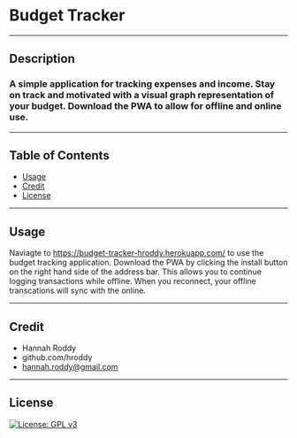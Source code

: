# Budget Tracker

  ----
## Description
### A simple application for tracking expenses and income. Stay on track and motivated with a visual graph representation of your budget. Download the PWA to allow for offline and online use.

----

## Table of Contents

  *  [Usage](#usage)
  *  [Credit](#credit)
  *  [License](#license)

----

## Usage
Naviagte to https://budget-tracker-hroddy.herokuapp.com/ to use the budget tracking application. Download the PWA by clicking the install button on the right hand side of the address bar. This allows you to continue logging transactions while offline. When you reconnect, your offline transcations will sync with the online.

----

## Credit
*  Hannah Roddy
*  github.com/hroddy
*  hannah.roddy@gmail.com

----

## License
[![License: GPL v3](https://img.shields.io/badge/License-GPLv3-blue.svg)](https://www.gnu.org/licenses/gpl-3.0)
